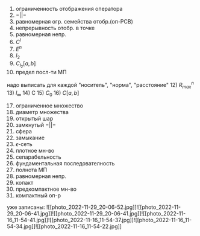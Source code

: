 1) ограниченность отображения оператора
2) $-| |-$
3) равномерная огр. семейства отобр.(оп-РСВ)
4) непрерывность отобр. в точке
5) равномерная непр.
6) $C^l$
7) $E^n$
8) $l_{2}$
9) $C_{l_{2}}\left[ a,b \right]$
10) предел посл-ти МП

надо выписать для каждой "носитель", "норма", "расстояние" 
12) $R^n_{max}$
13) $l_{\infty}$
14) C
15) $C_{0}$
16) $C\left[ a,b \right]$

17) ограниченное множество
18) диаметр множества
19) открытый шар
20) замкнутый $-| |-$
21) сфера
22) замыкание 
23) $\epsilon$-сеть
24) плотное мн-во
25) сепарабельность
26) фундаментальная последователность
27) полнота МП
28) равномерная непр.
29) копакт
30) предкомпактное мн-во
31) компактный оп-р


уже записаны:
![[photo_2022-11-29_20-06-52.jpg]]![[photo_2022-11-29_20-06-41.jpg]]![[photo_2022-11-29_20-06-41.jpg]]![[photo_2022-11-16_11-54-41.jpg]]![[photo_2022-11-16_11-54-37.jpg]]![[photo_2022-11-16_11-54-34.jpg]]![[photo_2022-11-16_11-54-22.jpg]]
